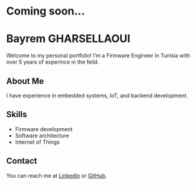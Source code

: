 # Coming soon...

# Bayrem GHARSELLAOUI
Welcome to my personal portfolio! I’m a Firmware Engineer in Tunisia with over 5 years of experince in the feild.

## About Me
I have experience in embedded systems, IoT, and backend development.

## Skills
- Firmware development
- Software architecture
- Internet of Things

## Contact
You can reach me at [LinkedIn](https://www.linkedin.com/in/bayrem-gharssellaoui/) or [GitHub](https://github.com/kaizoku-oh).
